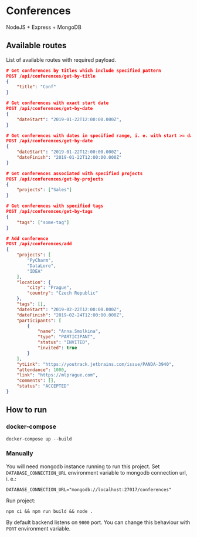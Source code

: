 # Conferences

NodeJS + Express + MongoDB

## Available routes

List of available routes with required payload.

```json
# Get conferences by titles which include specified pattern
POST /api/conferences/get-by-title
{
    "title": "Conf"
}
```
```json
# Get conferences with exact start date
POST /api/conferences/get-by-date
{
    "dateStart": "2019-01-22T12:00:00.000Z",
}

# Get conferences with dates in specified range, i. e. with start >= dateStart and end <= dateFinish
POST /api/conferences/get-by-date
{
    "dateStart": "2019-01-22T12:00:00.000Z",
    "dateFinish": "2019-01-22T12:00:00.000Z"
}
```
```json
# Get conferences associated with specified projects
POST /api/conferences/get-by-projects
{
    "projects": ["Sales"]
}
```
```json
# Get conferences with specified tags
POST /api/conferences/get-by-tags
{
    "tags": ["some-tag"]
}
```
```json
# Add conference
POST /api/conferences/add
{
    "projects": [
        "PyCharm",
        "DataLore",
        "IDEA"
    ],
    "location": {
        "city": "Prague",
        "country": "Czech Republic"
    },
    "tags": [],
    "dateStart": "2019-02-22T12:00:00.000Z",
    "dateFinish": "2019-02-24T12:00:00.000Z",
    "participants": [
        {
            "name": "Anna.Smolkina",
            "type": "PARTICIPANT",
            "status": "INVITED",
            "invited": true
        }
    ],
    "ytLink": "https://youtrack.jetbrains.com/issue/PANDA-3940",
    "attendance": 1000,
    "link": "https://mlprague.com",
    "comments": [],
    "status": "ACCEPTED"
}
```

## How to run

### docker-compose

```shell
docker-compose up --build
```

### Manually

You will need mongodb instance running to run this project. Set `DATABASE_CONNECTION_URL` environment variable to mongodb connection url, i. e.:

```shell
DATABASE_CONNECTION_URL="mongodb://localhost:27017/conferences"
```

Run project:

```shell
npm ci && npm run build && node .
```

By default backend listens on `9000` port. You can change this behaviour with `PORT` environment variable.
